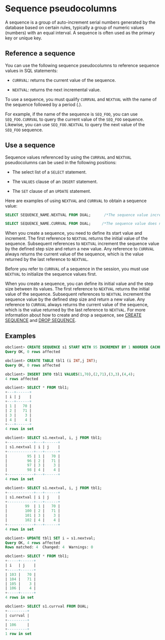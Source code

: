 # Sequence pseudocolumns

A sequence is a group of auto-increment serial numbers generated by the database based on certain rules, typically a group of numeric values (numbers) with an equal interval. A sequence is often used as the primary key or unique key.

## Reference a sequence

You can use the following sequence pseudocolumns to reference sequence values in SQL statements:

* `CURRVAL`: returns the current value of the sequence.

* `NEXTVAL`: returns the next incremental value.

To use a sequence, you must qualify `CURRVAL` and `NEXTVAL` with the name of the sequence followed by a period (.).

For example, if the name of the sequence is `SEQ_FOO`, you can use `SEQ_FOO.CURRVAL` to query the current value of the `SEQ_FOO` sequence. Likewise, you can use `SEQ_FOO.NEXTVAL` to query the next value of the `SEQ_FOO` sequence.

## Use a sequence

Sequence values referenced by using the `CURRVAL` and `NEXTVAL` pseudocolumns can be used in the following positions:

* The select list of a `SELECT` statement.

* The `VALUES` clause of an `INSERT` statement.

* The `SET` clause of an `UPDATE` statement.

Here are examples of using `NEXTVAL` and `CURRVAL` to obtain a sequence value:

```sql
SELECT SEQUENCE_NAME.NEXTVAL FROM DUAL;      /*The sequence value increments each time the statement is executed.*/

SELECT SEQUENCE_NAME.CURRVAL FROM DUAL;     /*The sequence value does not change no matter how many times the statement is executed.*/
```

When you create a sequence, you need to define its start value and increment. The first reference to `NEXTVAL` returns the initial value of the sequence. Subsequent references to `NEXTVAL` increment the sequence value by the defined step size and return a new value. Any reference to `CURRVAL` always returns the current value of the sequence, which is the value returned by the last reference to `NEXTVAL`.

Before you refer to `CURRVAL` of a sequence in the session, you must use `NEXTVAL` to initialize the sequence values first.

When you create a sequence, you can define its initial value and the step size between its values. The first reference to `NEXTVAL` returns the initial value of the sequence. Subsequent references to `NEXTVAL` increment the sequence value by the defined step size and return a new value. Any reference to `CURRVAL` always returns the current value of the sequence, which is the value returned by the last reference to `NEXTVAL`. For more information about how to create and drop a sequence, see [CREATE SEQUENCE](../300.common-tenant-of-oracle-mode/900.sql-statement-of-oracle-mode/100.ddl-of-oracle-mode/2200.create-sequence-of-oracle-mode.md) and [DROP SEQUENCE](../300.common-tenant-of-oracle-mode/900.sql-statement-of-oracle-mode/100.ddl-of-oracle-mode/3700.drop-sequence-of-oracle-mode.md).

## Examples

```sql
obclient> CREATE SEQUENCE s1 START WITH 95 INCREMENT BY 1 NOORDER CACHE 10000;
Query OK, 0 rows affected

obclient> CREATE TABLE tbl1 (i INT,j INT);
Query OK, 0 rows affected

obclient> INSERT INTO tbl1 VALUES(1,70),(2,71),(3,3),(4,4);
4 rows affected

obclient> SELECT * FROM tbl1;
+---+------+
| i | j    |
+---+------+
| 1 |   70 |
| 2 |   71 |
| 3 |    3 |
| 4 |    4 |
+---+------+
4 rows in set

obclient> SELECT s1.nextval, i, j FROM tbl1;
+------------+---+------+
| s1.nextval | i | j    |
+------------+---+------+
|         95 | 1 |   70 |
|         96 | 2 |   71 |
|         97 | 3 |    3 |
|         98 | 4 |    4 |
+------------+---+------+
4 rows in set

obclient> SELECT s1.nextval, i, j FROM tbl1;
+------------+---+------+
| s1.nextval | i | j    |
+------------+---+------+
|        99  | 1 |   70 |
|        100 | 2 |   71 |
|        101 | 3 |    3 |
|        102 | 4 |    4 |
+------------+---+------+
4 rows in set

obclient> UPDATE tbl1 SET i = s1.nextval;
Query OK, 4 rows affected
Rows matched: 4  Changed: 4  Warnings: 0

obclient> SELECT * FROM tbl1;
+-----+------+
| i   | j    |
+-----+------+
| 103 |   70 |
| 104 |   71 |
| 105 |    3 |
| 106 |    4 |
+-----+------+
4 rows in set

obclient> SELECT s1.currval FROM DUAL;
+---------+
| currval |
+---------+
| 106     |
+---------+
1 row in set
```

